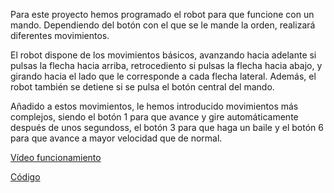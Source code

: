 Para este proyecto hemos programado el robot para que funcione con un mando. Dependiendo del botón con el que se le mande la orden, realizará diferentes movimientos.

El robot dispone de los movimientos básicos, avanzando hacia adelante si pulsas la flecha hacia arriba, retrocediento si pulsas la flecha hacia abajo, y girando hacia el lado que le corresponde a cada flecha lateral. Además, el robot también se detiene si se pulsa el botón central del mando. 

Añadido a estos movimientos, le hemos introducido movimientos más complejos, siendo el botón 1 para que avance y gire automáticamente después de unos segundoss, el botón 3 para que haga un baile y el botón 6 para que avance a mayor velocidad que de normal.

[Vídeo funcionamiento](https://youtu.be/ZQy5qMLm6tE)

[Código](/archivos/microbit-proyecto-final.hex)
